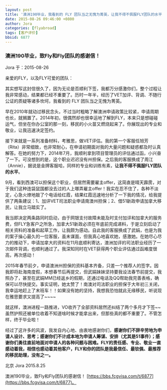 ```yaml
---
layout: post
title: '澳洲190毕业，我看到的 FLY 团队当之无愧为菁英，让我不得不佩服FLY团队的水平'
date: 2015-08-26 09:46:00 +0800
author: Jora
categories: [flyabroad]
tags: [客户评价]
bbsid: 6877
---
```


### 澳洲190毕业，致Fly和Fly团队的感谢信！

Jora 于：2015-08-26

亲爱的FLY，以及FLY可爱的团队：

其实想写这封信很久了，因为无论是否顺利下签，我都万分感激你们，整个过程让我非常感动，结果都已经不重要了。历时一年半，经历了VET加评、背调、不随行公证的质疑等诸多坎坷，我看到的 FLY 团队当之无愧为菁英。

早在2010年就动过移民念头，不过当时粗略了解澳洲申请政策比较紧，申请周期也长，就搁置了。2014年初，很偶然却也很幸运地了解到FLY，本来只是想碰碰运气，但坐在你办公室的那一刻，移民的小火苗又燃烧起来了。你展现出的专业和敬业，让我迅速决定签约。

接下来就是一系列准备材料，考雅思，做VET评估。我的第一个客服任旭芳（Rita）非常细致，也非常耐心，在申请初期面对我的大量问题和疑惑都及时认真解答。在她的努力下，2014年7月，我顺利拿到项目管理员的评估通过函，小兴奋了一下。可没想到的是，这个职业迟迟没有州担保。之后我的客服换成了周江（Annie），据说是金牌客服哈，同样的专业和训练有素，**让我不得不佩服FLY团队的水平**。

9月，看到西澳可以担保这个职业，但居然需要雇主offer，这简直是晴天霹雳，对于我们这种连袋鼠国都没去过的人上哪弄雇主offer！我实在忍不住了，各种不淡定，心急火燎地敲了个电话给红霞，结果红霞迅速地分析了一下我的情况，给我提供了两条建议：1、加评VET司法职业申请南澳州担保；2、借51新政申请加拿大移民，让我立马踏实了。

我当即决定两条路同时启动，由于网银支付故障未能及时支付加评和加拿大的服务费，但FLY急客户之所急，加拿大51新政必须在年底前完成递料，于是立刻启动了相关资料的准备和起草工作，让我颇为感动。自此我的客服换成了武娟，也是为我的案子操心最久的一位客服，虽未谋面，但我真心地喜欢她，感激她。在她尽心尽力的推动下，申请加拿大的资料在11月底顺利寄达，澳洲加评的司法职业经历了一次邮件背调，也顺利通过了。我深知同时在VET获得两个职业评估通过函难度很高，再次感动！

2015年春节前夕，申请澳洲州担保的资料基本齐备，只差一个推荐人的签字。因我即将赴海南度假，本想春节后再提交，但武娟妹妹坚持要我设法春节前提交，我照办了，甚至在武娟MM已经返乡的假期，还通过电话及QQ帮助我完善表格，确保可以尽快提交。事实证明，她太赞了！南澳对司法职业的担保于大年初三关闭，我幸运地赶上了末班车！！如果没有她的坚持，我想我恐怕就此无缘移民，听说现在雅思要求又提高了~~~~

就这样，澳洲进程一路推进，VO收齐了全部资料居然还纠结了两个多月才下签~~虽然护照还被单位收着不知道啥时候才能拿出来，但那些真的都不重要了。不管怎样，终于毕业啦！

经过了这许多的风波，我发自内心地、由衷地感谢你们，**感谢你们不辞辛劳地为申请人设计、思考；感谢你们不计成本地为申请人筹谋、安排（尤其是51事件）；感谢你们勇往直前地面对申请人的各种问题与困难。FLY的责任感、专业、敬业一直感动着我，相信也感动着其他客户，FLY和你的团队是我最信任、最钦佩、最推荐的移民助理，没有之一。**

北京 Jora
2015.8.25

澳洲190毕业，致Fly和Fly团队的感谢信！ [https://bbs.fcgvisa.com/t/6877](https://bbs.fcgvisa.com/t/6877)。
